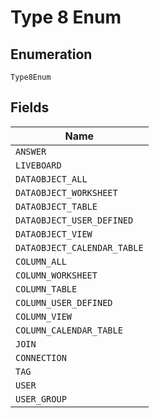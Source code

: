 
# Type 8 Enum

## Enumeration

`Type8Enum`

## Fields

| Name |
|  --- |
| `ANSWER` |
| `LIVEBOARD` |
| `DATAOBJECT_ALL` |
| `DATAOBJECT_WORKSHEET` |
| `DATAOBJECT_TABLE` |
| `DATAOBJECT_USER_DEFINED` |
| `DATAOBJECT_VIEW` |
| `DATAOBJECT_CALENDAR_TABLE` |
| `COLUMN_ALL` |
| `COLUMN_WORKSHEET` |
| `COLUMN_TABLE` |
| `COLUMN_USER_DEFINED` |
| `COLUMN_VIEW` |
| `COLUMN_CALENDAR_TABLE` |
| `JOIN` |
| `CONNECTION` |
| `TAG` |
| `USER` |
| `USER_GROUP` |

